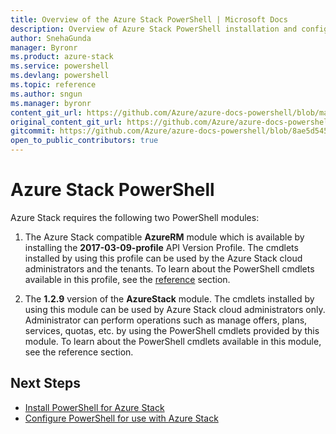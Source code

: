 ```yaml
---
title: Overview of the Azure Stack PowerShell | Microsoft Docs
description: Overview of Azure Stack PowerShell installation and configuration.
author: SnehaGunda
manager: Byronr
ms.product: azure-stack
ms.service: powershell
ms.devlang: powershell
ms.topic: reference
ms.author: sngun
ms.manager: byronr
content_git_url: https://github.com/Azure/azure-docs-powershell/blob/master/azureps-cmdlets-docs/AzureStack/docs-conceptual/overview.md
original_content_git_url: https://github.com/Azure/azure-docs-powershell/blob/master/azureps-cmdlets-docs/AzureStack/docs-conceptual/overview.md
gitcommit: https://github.com/Azure/azure-docs-powershell/blob/8ae5d5454305d13e321c3e578e76e8dbf4321453
open_to_public_contributors: true
---
```


# Azure Stack PowerShell 

Azure Stack requires the following two PowerShell modules:  

1. The Azure Stack compatible **AzureRM** module which is available by installing the **2017-03-09-profile** API Version Profile. The cmdlets installed by using this profile can be used by the Azure Stack cloud administrators and the tenants. To learn about the PowerShell cmdlets available in this profile, see the [reference](/azure/overview?view=azurermps-1.2.9) section.  

2. The **1.2.9** version of the **AzureStack** module. The cmdlets installed by using this module can be used by Azure Stack cloud administrators only. Administrator can perform operations such as manage offers, plans, services, quotas, etc. by using the PowerShell cmdlets provided by this module. To learn about the PowerShell cmdlets available in this module, see the reference section.

## Next Steps

* [Install PowerShell for Azure Stack](https://docs.microsoft.com/en-us/azure/azure-stack/azure-stack-powershell-install)
* [Configure PowerShell for use with Azure Stack](https://docs.microsoft.com/en-us/azure/azure-stack/azure-stack-powershell-configure)


